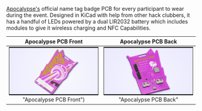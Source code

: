 [Apocalypse's](https://apocalypse.hackclub.com/) official name tag badge PCB for every participant to wear during the event. Designed in KiCad with help from other hack clubbers, it has a handful of LEDs powered by a dual LIR2032 battery which includes modules to give it wireless charging and NFC Capabilities.

|Apocalypse PCB Front|Apocalypse PCB Back|
|:-:|:-:|
|![Apocalypse PCB Front](./media/Apoc-PCB-Front.png) "Apocalypse PCB Front")| ![Apocalypse PCB Back](./media/Apoc-PCB-Back.png) "Apocalypse PCB Back"

